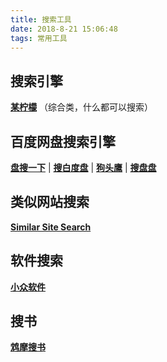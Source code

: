 ```yaml
---
title: 搜索工具
date: 2018-8-21 15:06:48
tags: 常用工具
---
```


## 搜索引擎

  [**某柠檬**](http://www.moulem.com/) （综合类，什么都可以搜索）

## 百度网盘搜索引擎

  [**盘搜一下**](http://pansou.com/) \| [**搜白度盘**](http://www.sobaidupan.com/) \| [**狗头鹰**](http://goutouying.com/) \| [**搜盘盘**](https://www.sopanpan.com/new/)

## 类似网站搜索

  [**Similar Site Search**](https://www.similarsitesearch.com/)

## 软件搜索

  [**小众软件**](https://www.appinn.com/)
  
## 搜书

  [**鸩摩搜书**](https://www.jiumodiary.com/)
